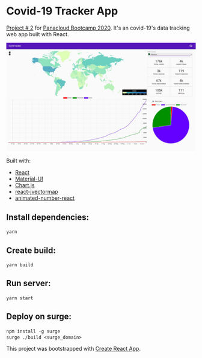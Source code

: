 # Covid-19 Tracker App

[Project # 2](https://docs.google.com/forms/d/e/1FAIpQLSe73k_rbeFDLdZB_mynUVF8f8AZbcG5MkvCRG_omAZuiMPDGg/viewform) for [Panacloud Bootcamp 2020](https://panacloud.github.io/bootcamp-2020/). It's an covid-19's data tracking web app built with React.

![demo](https://raw.githubusercontent.com/maanizfar/covid-tracker/master/public/screenshot.jpeg)

Built with:

- [React](https://github.com/facebook/react/)
- [Material-UI](https://material-ui.com/)
- [Chart.js](https://www.chartjs.org/)
- [react-jvectormap](https://github.com/kadoshms/react-jvectormap)
- [animated-number-react](https://github.com/Leocardoso94/animated-number-react)

## Install dependencies:

```
yarn
```

## Create build:

```
yarn build
```

## Run server:

```
yarn start
```

## Deploy on surge:

```
npm install -g surge
surge ./build <surge_domain>
```

This project was bootstrapped with [Create React App](https://github.com/facebook/create-react-app).
